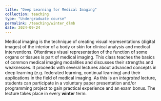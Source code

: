 ```yaml
---
title: "Deep Learning for Medical Imaging"
collection: teaching
type: "Undergraduate course"
permalink: /teaching/winter_dlmb
date: 2024-09-24
---
```


Medical imaging is the technique of creating visual representations (digital images) of the interior of a body or skin for clinical analysis and medical interventions.
Oftentimes visual representation of the function of some organs or tissues is part of medical imaging.
This class teaches the basics of common medical imaging modalities and discusses their strengths and weaknesses.
It proceeds with several lectures about advanced concepts in deep learning (e.g. federated learning, continual learning) and their applications in the field of medical imaging.
As this is an *integrated* lecture, students can participate in a voluntary paper presentation and/or programming project to gain practical experience and an exam bonus.
The lecture takes place in every **winter** term.